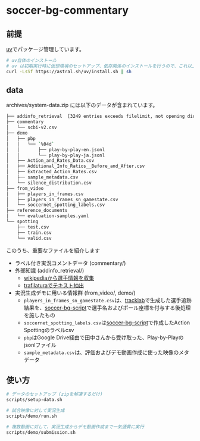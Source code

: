 # soccer-bg-commentary

## 前提

[uv](https://github.com/astral-sh/uv)でパッケージ管理しています。

```bash
# uv自体のインストール
# uv は初期実行時に仮想環境のセットアップ、依存関係のインストールを行うので、これ以上やることはありません。(多分)
curl -LsSf https://astral.sh/uv/install.sh | sh
```

## data

archives/system-data.zip には以下のデータが含まれています。

```bash
├── addinfo_retrieval  [3249 entries exceeds filelimit, not opening dir]
├── commentary
│   └── scbi-v2.csv
├── demo
│   ├── pbp
│   │   └── `%04d`
│   │       ├── play-by-play-en.jsonl
│   │       └── play-by-play-ja.jsonl
│   ├── Action_and_Rates_Data.csv
│   ├── Additional_Info_Ratios__Before_and_After.csv
│   ├── Extracted_Action_Rates.csv
│   ├── sample_metadata.csv
│   └── silence_distribution.csv
├── from_video
│   ├── players_in_frames.csv
│   ├── players_in_frames_sn_gamestate.csv
│   └── soccernet_spotting_labels.csv
├── reference_documents
│   └── evaluation-samples.yaml
└── spotting
    ├── test.csv
    ├── train.csv
    └── valid.csv
```

このうち、重要なファイルを紹介します

- ラベル付き実況コメントデータ (commentary/)
- 外部知識 (addinfo_retrieval/)
  - [wikipediaから選手情報を収集](https://github.com/zaemon1251-hesty/sn-script/blob/dev/src/sn_script/download_articles.py)
  - [trafilaturaでテキスト抽出](https://github.com/zaemon1251-hesty/sn-script/blob/dev/src/sn_script/extract_text.py)
- 実況生成デモに用いる情報群 (from_video/, demo/)
  - `players_in_frames_sn_gamestate.csv`は、[tracklab](https://github.com/zaemon1251-hesty/tracklab)で生成した選手追跡結果を、[soccer-bg-script](https://github.com/zaemon1251-hesty/soccer-bg-script)で選手名およびボール座標を付与する後処理を施したもの
  - `soccernet_spotting_labels.csv`は[soccer-bg-script](https://github.com/zaemon1251-hesty/soccer-bg-script)で作成したAction Spottingのラベルcsv
  - `pbp`はGoogle Drive経由で田中さんから受け取った、Play-by-Playのjsonlファイル
  - `sample_metadata.csv`は、評価およびデモ動画作成に使った映像のメタデータ

## 使い方

```bash
# データのセットアップ (zipを解凍するだけ)
scripts/setup-data.sh

# 試合映像に対して実況生成
scripts/demo/run.sh

# 複数動画に対して、実況生成からデモ動画作成まで一気通貫に実行
scripts/demo/submission.sh
```

